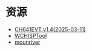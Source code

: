 ﻿# 资源

* [CH641EVT v1.4(2025-03-11)](https://www.wch.cn/downloads/CH641EVT_ZIP.html)
* [WCHISPTool](https://www.wch.cn/downloads/WCHISPTool_Setup_exe.html)
* [mounriver](http://www.mounriver.com/download)
